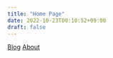 ```yaml
---
title: "Home Page"
date: 2022-10-23T00:10:52+09:00
draft: false
---
```


[Blog](/HelloHugo/blog)
[About](/HelloHugo/about)
